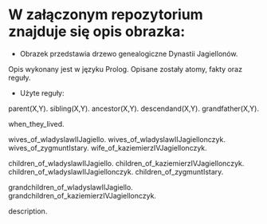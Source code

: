 # W załączonym repozytorium znajduje się opis obrazka:
- Obrazek przedstawia drzewo genealogiczne Dynastii Jagiellonów.

Opis wykonany jest w języku Prolog. Opisane zostały atomy, fakty oraz reguły.

- Użyte reguły:

parent(X,Y).
sibling(X,Y).
ancestor(X,Y).
descendand(X,Y).
grandfather(X,Y).

when_they_lived.

wives_of_wladyslawIIJagiello.
wives_of_wladyslawIIJagiellonczyk.
wives_of_zygmuntIstary.
wife_of_kaziemierzIVJagiellonczyk.

children_of_wladyslawIIJagiello.
children_of_kaziemierzIVJagiellonczyk.
children_of_wladyslawIIJagiellonczyk.
children_of_zygmuntIstary.

grandchildren_of_wladyslawIIJagiello.
grandchildren_of_kaziemierzIVJagiellonczyk.

description.
